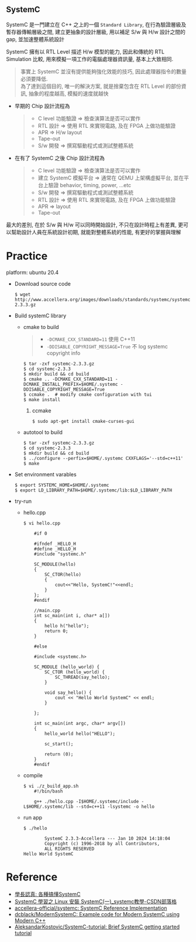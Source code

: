 SystemC
---

SystemC 是一門建立在 C++ 之上的一個 `Standard Library`, 在行為驗證層級及暫存器傳輸層級之間, 建立更抽象的設計層級,
用以補足 S/w 與 H/w 設計之間的 gap, 並加速整體系統設計

SystemC 擁有以 RTL Level 描述 H/w 模型的能力, 因此和傳統的 RTL Simulation 比較, 用來模擬一項工作的電腦處理器資訊量, 基本上大致相同.
> 事實上 SystemC 並沒有提供能夠強化效能的技巧, 因此處理器指令的數量必須要降低. <br>
為了達到這個目的, 唯一的解決方案, 就是捨棄包含在 RTL Level 的部份資訊, 抽象的程度越高, 模擬的速度就越快

+ 早期的 Chip 設計流程為
    > + C level 功能驗證 => 檢查演算法是否可以實作
    > + RTL 設計 => 使用 RTL 來實現電路, 及在 FPGA 上做功能驗證
    > + APR => H/w layout
    > + Tape-out
    > + S/w 開發 => 撰寫驅動程式或測試整體系統

+ 在有了 SystemC 之後 Chip 設計流程為
    > + C level 功能驗證 => 檢查演算法是否可以實作
    > + 建立 SystemC 模擬平台 => 通常在 QEMU 上架構虛擬平台, 並在平台上驗證 behavior, timing, power, ...etc
    > + S/w 開發 => 撰寫驅動程式或測試整體系統
    > + RTL 設計 => 使用 RTL 來實現電路, 及在 FPGA 上做功能驗證
    > + APR => layout
    > + Tape-out

最大的差別, 在於 S/w 與 H/w 可以同時開始設計, 不只在設計時程上有差異,
更可以幫助設計人員在系統設計初期, 就能對整體系統的性能, 有更好的掌握與理解


# Practice

platform: ubuntu 20.4

+ Download source code

    ```shell
    $ wget http://www.accellera.org/images/downloads/standards/systemc/systemc-2.3.3.gz
    ```

+ Build systemC library

    - cmake to build
        > + `-DCMAKE_CXX_STANDARD=11` 使用 C++11
        > + `-DDISABLE_COPYRIGHT_MESSAGE=True`  不 log systemc copyright info

        ```
        $ tar -zxf systemc-2.3.3.gz
        $ cd systemc-2.3.3
        $ mkdir build && cd build
        $ cmake .. -DCMAKE_CXX_STANDARD=11 -DCMAKE_INSTALL_PREFIX=$HOME/.systemc -DDISABLE_COPYRIGHT_MESSAGE=True
        $ ccmake .  # modify cmake configuration with tui
        $ make install
        ```

        1. ccmake

            ```
            $ sudo apt-get install cmake-curses-gui
            ```

    - autotool to build

        ```
        $ tar -zxf systemc-2.3.3.gz
        $ cd systemc-2.3.3
        $ mkdir build && cd build
        $ ../configure --perfix=$HOME/.systemc CXXFLAGS='--std=c++11'
        $ make
        ```

+ Set environment varables

    ```
    $ export SYSTEMC_HOME=$HOME/.systemc
    $ export LD_LIBRARY_PATH=$HOME/.systemc/lib:$LD_LIBRARY_PATH
    ```

+ try-run

    - hello.cpp

        ```
        $ vi hello.cpp

            #if 0

            #ifndef _HELLO_H
            #define _HELLO_H
            #include "systemc.h"

            SC_MODULE(hello)
            {
                SC_CTOR(hello)
                {
                    cout<<"Hello, SystemC!"<<endl;
                }
            };
            #endif

            //main.cpp
            int sc_main(int i, char* a[])
            {
                hello h("hello");
                return 0;
            }

            #else

            #include <systemc.h>

            SC_MODULE (hello_world) {
                SC_CTOR (hello_world) {
                    SC_THREAD(say_hello);
                }

                void say_hello() {
                    cout << "Hello World SystemC" << endl;
                }

            };

            int sc_main(int argc, char* argv[])
            {
                hello_world hello("HELLO");

                sc_start();

                return (0);
            }
            #endif
        ```
    - compile

        ```
        $ vi ./z_build_app.sh
            #!/bin/bash

            g++ ./hello.cpp -I$HOME/.systemc/include -L$HOME/.systemc/lib --std=c++11 -lsystemc -o hello
        ```

    - run app

        ```
        $ ./hello

                SystemC 2.3.3-Accellera --- Jan 10 2024 14:18:04
                Copyright (c) 1996-2018 by all Contributors,
                ALL RIGHTS RESERVED
        Hello World SystemC
        ```


# Reference
+ [學長認真: 各種搞懂SystemC](https://sianghuang.blogspot.com/2017/11/systemc.html)
+ [SystemC 學習之 Linux 安裝 SystemC(一)_systemc教學-CSDN部落格](https://blog.csdn.net/yp18792574062/article/details/133747670?spm=1001.2101.3001.6650.2&utm_medium=distribute.pc_relevant.none-task-blog-2~default~YuanLiJiHua~Position-2-133747670-blog-78672320.235%5Ev40%5Epc_relevant_anti_t3&depth_1-utm_source=distribute.pc_relevant.none-task-blog-2~default~YuanLiJiHua~Position-2-133747670-blog-78672320.235%5Ev40%5Epc_relevant_anti_t3&utm_relevant_index=5)
+ [accellera-official/systemc: SystemC Reference Implementation](https://github.com/accellera-official/systemc/tree/master)
+ [dcblack/ModernSystemC: Example code for Modern SystemC using Modern C++](https://github.com/dcblack/ModernSystemC)
+ [AleksandarKostovic/SystemC-tutorial: Brief SystemC getting started tutorial](https://github.com/AleksandarKostovic/SystemC-tutorial/tree/master)

